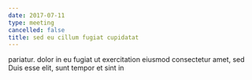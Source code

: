 ```yaml
---
date: 2017-07-11
type: meeting
cancelled: false
title: sed eu cillum fugiat cupidatat
---
```

pariatur. dolor in eu fugiat ut exercitation eiusmod consectetur amet, sed Duis esse elit, sunt tempor et sint in